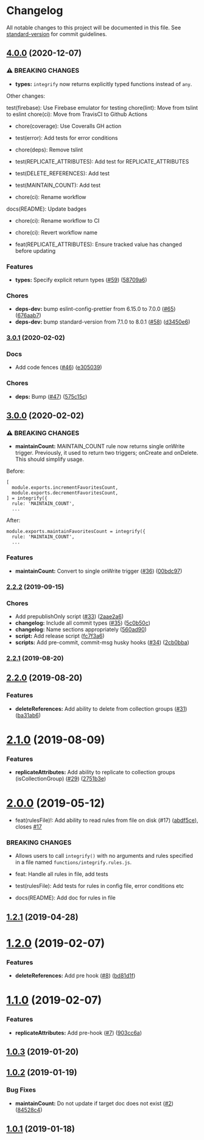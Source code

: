# Changelog

All notable changes to this project will be documented in this file. See [standard-version](https://github.com/conventional-changelog/standard-version) for commit guidelines.

## [4.0.0](https://github.com/anishkny/integrify/compare/v3.0.1...v4.0.0) (2020-12-07)


### ⚠ BREAKING CHANGES

* **types:** `integrify` now returns explicitly typed functions
instead of `any`.

Other changes:

test(firebase): Use Firebase emulator for testing
chore(lint): Move from tslint to eslint
chore(ci): Move from TravisCI to Github Actions

* chore(coverage): Use Coveralls GH action

* test(error): Add tests for error conditions

* chore(deps): Remove tslint

* test(REPLICATE_ATTRIBUTES): Add test for REPLICATE_ATTRIBUTES

* test(DELETE_REFERENCES): Add test

* test(MAINTAIN_COUNT): Add test

* chore(ci): Rename workflow

docs(README): Update badges

* chore(ci): Rename workflow to CI

* chore(ci): Revert workflow name

* feat(REPLICATE_ATTRIBUTES): Ensure tracked value has changed before updating

### Features

* **types:** Specify explicit return types ([#59](https://github.com/anishkny/integrify/issues/59)) ([58709a6](https://github.com/anishkny/integrify/commit/58709a6f4200315eae6e2d907099f1b7644de2e5))


### Chores

* **deps-dev:** bump eslint-config-prettier from 6.15.0 to 7.0.0 ([#65](https://github.com/anishkny/integrify/issues/65)) ([676aab7](https://github.com/anishkny/integrify/commit/676aab7cd578c7dbf7cca5d5814b6cf5affb6b53))
* **deps-dev:** bump standard-version from 7.1.0 to 8.0.1 ([#58](https://github.com/anishkny/integrify/issues/58)) ([d3450e6](https://github.com/anishkny/integrify/commit/d3450e65907ece4c5d87f7fcb1a0c38b807d11f0))

### [3.0.1](https://github.com/anishkny/integrify/compare/v3.0.0...v3.0.1) (2020-02-02)


### Docs

* Add code fences ([#46](https://github.com/anishkny/integrify/issues/46)) ([e305039](https://github.com/anishkny/integrify/commit/e3050398d525ad574d77a20b768410249bf1b995))


### Chores

* **deps:** Bump ([#47](https://github.com/anishkny/integrify/issues/47)) ([575c15c](https://github.com/anishkny/integrify/commit/575c15c73755dc9765c8826619a277a500b0416f))

## [3.0.0](https://github.com/anishkny/integrify/compare/v2.2.2...v3.0.0) (2020-02-02)


### ⚠ BREAKING CHANGES

* **maintainCount:** MAINTAIN_COUNT rule now returns single onWrite trigger.
Previously, it used to return two triggers; onCreate and onDelete.
This should simplify usage.

Before:

```
[
  module.exports.incrementFavoritesCount,
  module.exports.decrementFavoritesCount,
] = integrify({
  rule: 'MAINTAIN_COUNT',
  ...
```

After:

```
module.exports.maintainFavoritesCount = integrify({
  rule: 'MAINTAIN_COUNT',
  ...
```

### Features

* **maintainCount:** Convert to single onWrite trigger ([#36](https://github.com/anishkny/integrify/issues/36)) ([00bdc97](https://github.com/anishkny/integrify/commit/00bdc978b8663dd9d33cdd3e63299be6ef95bf94))

### [2.2.2](https://github.com/anishkny/integrify/compare/v2.2.1...v2.2.2) (2019-09-15)


### Chores

* Add prepublishOnly script ([#33](https://github.com/anishkny/integrify/issues/33)) ([2aae2a6](https://github.com/anishkny/integrify/commit/2aae2a6))
* **changelog:** Include all commit types ([#35](https://github.com/anishkny/integrify/issues/35)) ([5c0b50c](https://github.com/anishkny/integrify/commit/5c0b50c))
* **changelog:** Name sections appropriately ([560ad90](https://github.com/anishkny/integrify/commit/560ad90))
* **script:** Add release script ([fc7f3a6](https://github.com/anishkny/integrify/commit/fc7f3a6))
* **scripts:** Add pre-commit, commit-msg husky hooks ([#34](https://github.com/anishkny/integrify/issues/34)) ([2cb0bba](https://github.com/anishkny/integrify/commit/2cb0bba))

### [2.2.1](https://github.com/anishkny/integrify/compare/v2.2.0...v2.2.1) (2019-08-20)

## [2.2.0](https://github.com/anishkny/integrify/compare/v2.1.0...v2.2.0) (2019-08-20)


### Features

* **deleteReferences:** Add ability to delete from collection groups ([#31](https://github.com/anishkny/integrify/issues/31)) ([ba31ab6](https://github.com/anishkny/integrify/commit/ba31ab6))

# [2.1.0](https://github.com/anishkny/integrify/compare/v2.0.0...v2.1.0) (2019-08-09)


### Features

* **replicateAttributes:** Add ability to replicate to collection groups (isCollectionGroup) ([#29](https://github.com/anishkny/integrify/issues/29)) ([2751b3e](https://github.com/anishkny/integrify/commit/2751b3e))



# [2.0.0](https://github.com/anishkny/integrify/compare/v1.2.1...v2.0.0) (2019-05-12)


* feat(rulesFile)!: Add ability to read rules from file on disk (#17) ([abdf5ce](https://github.com/anishkny/integrify/commit/abdf5ce)), closes [#17](https://github.com/anishkny/integrify/issues/17)


### BREAKING CHANGES

* Allows users to call `integrify()` with no arguments and rules specified in a file named `functions/integrify.rules.js`.

* feat: Handle all rules in file, add tests

* test(rulesFile): Add tests for rules in config file, error conditions etc

* docs(README): Add doc for rules in file



## [1.2.1](https://github.com/anishkny/integrify/compare/v1.2.0...v1.2.1) (2019-04-28)



<a name="1.2.0"></a>
# [1.2.0](https://github.com/anishkny/integrify/compare/v1.1.0...v1.2.0) (2019-02-07)


### Features

* **deleteReferences:** Add pre hook ([#8](https://github.com/anishkny/integrify/issues/8)) ([bd81d1f](https://github.com/anishkny/integrify/commit/bd81d1f))



<a name="1.1.0"></a>
# [1.1.0](https://github.com/anishkny/integrify/compare/v1.0.3...v1.1.0) (2019-02-07)


### Features

* **replicateAttributes:** Add pre-hook ([#7](https://github.com/anishkny/integrify/issues/7)) ([903cc6a](https://github.com/anishkny/integrify/commit/903cc6a))



<a name="1.0.3"></a>
## [1.0.3](https://github.com/anishkny/integrify/compare/v1.0.2...v1.0.3) (2019-01-20)



<a name="1.0.2"></a>
## [1.0.2](https://github.com/anishkny/integrify/compare/v1.0.1...v1.0.2) (2019-01-19)


### Bug Fixes

* **maintainCount:** Do not update if target doc does not exist ([#2](https://github.com/anishkny/integrify/issues/2)) ([84528c4](https://github.com/anishkny/integrify/commit/84528c4))



<a name="1.0.1"></a>
## [1.0.1](https://github.com/anishkny/integrify/compare/v1.0.0...v1.0.1) (2019-01-18)
